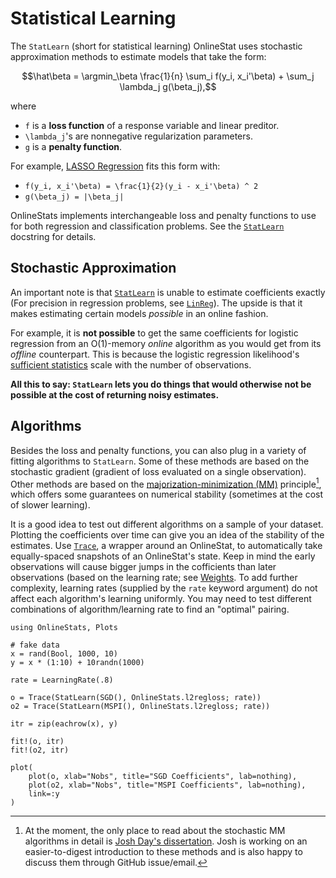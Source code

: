 # Statistical Learning

The `StatLearn` (short for statistical learning) OnlineStat uses stochastic approximation methods to estimate models that take the form:

```math
\hat\beta = \argmin_\beta \frac{1}{n} \sum_i f(y_i, x_i'\beta) + \sum_j \lambda_j g(\beta_j),
```

where

- ``f`` is a **loss function** of a response variable and linear preditor.
- ``\lambda_j``'s are nonnegative regularization parameters.
- ``g`` is a **penalty function**.

For example, [LASSO Regression](https://en.wikipedia.org/wiki/Lasso_(statistics)) fits this form with:

- ``f(y_i, x_i'\beta) = \frac{1}{2}(y_i - x_i'\beta) ^ 2``
- ``g(\beta_j) = |\beta_j|``

OnlineStats implements interchangeable loss and penalty functions to use for both regression and classification problems.  See the [`StatLearn`](@ref) docstring for details.

## Stochastic Approximation

An important note is that [`StatLearn`](@ref) is unable to estimate coefficients exactly (For precision in regression problems, see [`LinReg`](@ref)).  The upside is that it makes estimating certain models *possible* in an online fashion.

For example, it is **not possible** to get the same coefficients for logistic regression from an O(1)-memory *online* algorithm as you would get from its *offline* counterpart.  This is because the logistic regression likelihood's [sufficient statistics](https://en.wikipedia.org/wiki/Sufficient_statistic) scale with the number of observations.

**All this to say: `StatLearn` lets you do things that would otherwise not be possible at the cost of returning noisy estimates.**

## Algorithms

Besides the loss and penalty functions, you can also plug in a variety of fitting algorithms to `StatLearn`.  Some of these methods are based on the stochastic gradient (gradient of loss evaluated on a single observation).  Other methods are based on the [majorization-minimization (MM)](https://en.wikipedia.org/wiki/MM_algorithm) principle[^1], which offers some guarantees on numerical stability (sometimes at the cost of slower learning).

[^1]: At the moment, the only place to read about the stochastic MM algorithms in detail is [Josh Day's dissertation](https://en.wikipedia.org/wiki/MM_algorithm).  Josh is working on an easier-to-digest introduction to these methods and is also happy to discuss them through GitHub issue/email.

It is a good idea to test out different algorithms on a sample of your dataset.  Plotting the coefficients over time can give you an idea of the stability of the estimates.  Use [`Trace`](@ref), a wrapper around an OnlineStat, to automatically take equally-spaced snapshots of an OnlineStat's state.  Keep in mind the early observations will cause bigger jumps in the cofficients than later observations (based on the learning rate; see [Weights](@ref).  To add further complexity, learning rates (supplied by the `rate` keyword argument) do not affect each algorithm's learning uniformly.  You may need to test different combinations of algorithm/learning rate to find an "optimal" pairing.

```@example statsmodels
using OnlineStats, Plots

# fake data
x = rand(Bool, 1000, 10)
y = x * (1:10) + 10randn(1000)

rate = LearningRate(.8)

o = Trace(StatLearn(SGD(), OnlineStats.l2regloss; rate))
o2 = Trace(StatLearn(MSPI(), OnlineStats.l2regloss; rate))

itr = zip(eachrow(x), y)

fit!(o, itr)
fit!(o2, itr)

plot(
    plot(o, xlab="Nobs", title="SGD Coefficients", lab=nothing),
    plot(o2, xlab="Nobs", title="MSPI Coefficients", lab=nothing),
    link=:y
)
```

